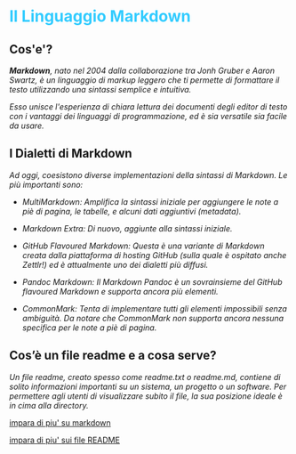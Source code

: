 <!-- @format -->

# <span style="color: #33CCFF"> Il Linguaggio Markdown

## Cos'e'?

_**Markdown**, nato nel 2004 dalla collaborazione tra Jonh Gruber e Aaron Swartz, è un linguaggio di markup leggero che ti permette di formattare il testo utilizzando una sintassi semplice e intuitiva._

_Esso unisce l'esperienza di chiara lettura dei documenti degli editor di testo con i vantaggi dei linguaggi di programmazione, ed è sia versatile sia facile da usare._

## I Dialetti di Markdown

_Ad oggi, coesistono diverse implementazioni della sintassi di Markdown. Le più importanti sono:_

- _MultiMarkdown: Amplifica la sintassi iniziale per aggiungere le note a piè di pagina, le tabelle, e alcuni dati aggiuntivi (metadata)._
- _Markdown Extra: Di nuovo, aggiunte alla sintassi iniziale._

- _GitHub Flavoured Markdown: Questa è una variante di Markdown creata dalla piattaforma di hosting GitHub (sulla quale è ospitato anche Zettlr!) ed è attualmente uno dei dialetti più diffusi._

- _Pandoc Markdown: Il Markdown Pandoc è un sovrainsieme del GitHub flavoured Markdown e supporta ancora più elementi._

- _CommonMark: Tenta di implementare tutti gli elementi impossibili senza ambiguità. Da notare che CommonMark non supporta ancora nessuna specifica per le note a piè di pagina._

## Cos’è un file readme e a cosa serve?

_Un file readme, creato spesso come readme.txt o readme.md, contiene di solito informazioni importanti su un sistema, un progetto o un software. Per permettere agli utenti di visualizzare subito il file, la sua posizione ideale è in cima alla directory._

[impara di piu' su markdown](https://docs.zettlr.com/it/reference/markdown-basics/)

[impara di piu' sui file README](https://www.ionos.it/digitalguide/siti-web/programmazione-del-sito-web/file-readme/)
